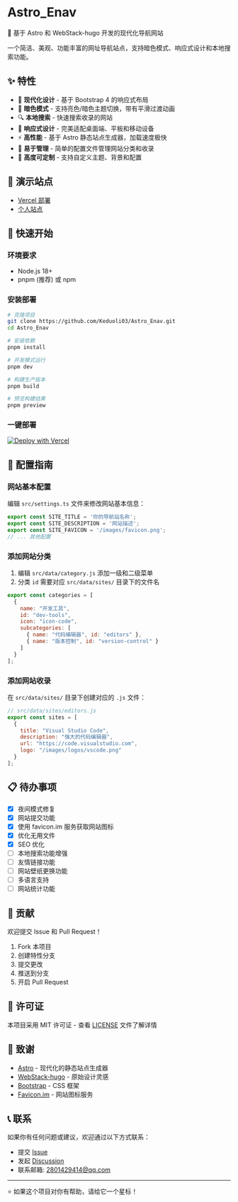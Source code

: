 # Astro_Enav

🚀 基于 Astro 和 WebStack-hugo 开发的现代化导航网站

一个简洁、美观、功能丰富的网址导航站点，支持暗色模式、响应式设计和本地搜索功能。

## ✨ 特性

- 🎨 **现代化设计** - 基于 Bootstrap 4 的响应式布局
- 🌙 **暗色模式** - 支持亮色/暗色主题切换，带有平滑过渡动画
- 🔍 **本地搜索** - 快速搜索收录的网站
- 📱 **响应式设计** - 完美适配桌面端、平板和移动设备
- ⚡ **高性能** - 基于 Astro 静态站点生成器，加载速度极快
- 🎯 **易于管理** - 简单的配置文件管理网站分类和收录
- 🔧 **高度可定制** - 支持自定义主题、背景和配置

## 🎯 演示站点

- [Vercel 部署](https://astro-enav.vercel.app/)
- [个人站点](https://nav.blueke.top/)

## 🚀 快速开始

### 环境要求

- Node.js 18+ 
- pnpm (推荐) 或 npm

### 安装部署

```bash
# 克隆项目
git clone https://github.com/Keduoli03/Astro_Enav.git
cd Astro_Enav

# 安装依赖
pnpm install

# 开发模式运行
pnpm dev

# 构建生产版本
pnpm build

# 预览构建结果
pnpm preview
```

### 一键部署

[![Deploy with Vercel](https://vercel.com/button)](https://vercel.com/new/clone?repository-url=https://github.com/Keduoli03/Astro_Enav)

## 📝 配置指南

### 网站基本配置

编辑 `src/settings.ts` 文件来修改网站基本信息：

```typescript
export const SITE_TITLE = '你的导航站名称';
export const SITE_DESCRIPTION = '网站描述';
export const SITE_FAVICON = '/images/favicon.png';
// ... 其他配置
```

### 添加网站分类

1. 编辑 `src/data/category.js` 添加一级和二级菜单
2. 分类 `id` 需要对应 `src/data/sites/` 目录下的文件名

```javascript
export const categories = [
  {
    name: "开发工具",
    id: "dev-tools",
    icon: "icon-code",
    subcategories: [
      { name: "代码编辑器", id: "editors" },
      { name: "版本控制", id: "version-control" }
    ]
  }
];
```

### 添加网站收录

在 `src/data/sites/` 目录下创建对应的 `.js` 文件：

```javascript
// src/data/sites/editors.js
export const sites = [
  {
    title: "Visual Studio Code",
    description: "强大的代码编辑器",
    url: "https://code.visualstudio.com",
    logo: "/images/logos/vscode.png"
  }
];
```



## 📋 待办事项

- [x] 夜间模式修复
- [x] 网站提交功能
- [x] 使用 favicon.im 服务获取网站图标
- [x] 优化无用文件
- [x] SEO 优化
- [ ] 本地搜索功能增强
- [ ] 友情链接功能
- [ ] 网站壁纸更换功能
- [ ] 多语言支持
- [ ] 网站统计功能

## 🤝 贡献

欢迎提交 Issue 和 Pull Request！

1. Fork 本项目
2. 创建特性分支 
3. 提交更改
4. 推送到分支 
5. 开启 Pull Request

## 📄 许可证

本项目采用 MIT 许可证 - 查看 [LICENSE](LICENSE) 文件了解详情

## 🙏 致谢

- [Astro](https://astro.build/) - 现代化的静态站点生成器
- [WebStack-hugo](https://github.com/WebStackPage/WebStackPage.github.io) - 原始设计灵感
- [Bootstrap](https://getbootstrap.com/) - CSS 框架
- [Favicon.im](https://favicon.im/) - 网站图标服务

## 📞 联系

如果你有任何问题或建议，欢迎通过以下方式联系：

- 提交 [Issue](https://github.com/Keduoli03/Astro_Enav/issues)
- 发起 [Discussion](https://github.com/Keduoli03/Astro_Enav/discussions)
- 联系邮箱: [2801429414@qq.com](mailto:2801429414@qq.com)

---

⭐ 如果这个项目对你有帮助，请给它一个星标！